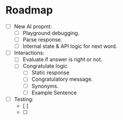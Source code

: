 # Roadmap

- [ ] New AI propmt:
    - [ ] Playground debugging.
    - [ ] Parse response.
    - [ ] Internal state & API logic for next word.
- [ ] Interactions:
    - [ ] Evaluate if answer is right or not.
    - [ ] Congratulate logic.
        - [ ] Static response
        - [ ] Congratulatory message.
        - [ ] Synonyms.
        - [ ] Example Sentence

- [ ] Testing:
    - [ ] 
    - [ ] 
